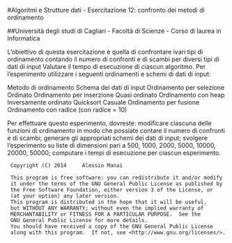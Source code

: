 #Algoritmi e Strutture dati - Esercitazione 12: confronto dei metodi di
ordinamento

##Università degli studi di Cagliari -  Facoltà di Scienze - Corso di laurea in Informatica

L’obiettivo di questa esercitazione è quella di confrontare ivari tipi di ordinamento contando il numero di confronti e di scambi per diversi tipi di dati di input Valutare il tempo di esecuzione di ciascun algoritmo. Per l’esperimento utilizzare i seguenti ordinamenti e schemi di dati di input:

Metodo di ordinamento 				Schema dei dati di input
Ordinamento per selezione			 Ordinato
Ordinamento per inserzione 		Quasi ordinato
Ordinamento con heap 				Inversamente ordinato
Quicksort 								Casuale
Ordinamento per fusione
Ordinamento con radice (con radice = 10)

Per effettuare questo esperimento, dovreste:
modificare ciascuna delle funzioni di ordinamento in modo
che possiate contare il numero di confronti e di scambi;
generare gli appropriati schemi dei dati di input;
svolgere l’esperimento su liste di dimensioni pari a 500,
1000, 2000, 5000, 10000, 20000, 50000;
computare i tempi di esecuzione per ciascun esperimento.


 
     Copyright (C) 2014		Alessio Manai

     This program is free software: you can redistribute it and/or modify
     it under the terms of the GNU General Public License as published by
     the Free Software Foundation, either version 3 of the License, or
     (at your option) any later version.
     This program is distributed in the hope that it will be useful,
     but WITHOUT ANY WARRANTY; without even the implied warranty of
     MERCHANTABILITY or FITNESS FOR A PARTICULAR PURPOSE.  See the
     GNU General Public License for more details.
     You should have received a copy of the GNU General Public License
     along with this program.  If not, see <http://www.gnu.org/licenses/>.
 